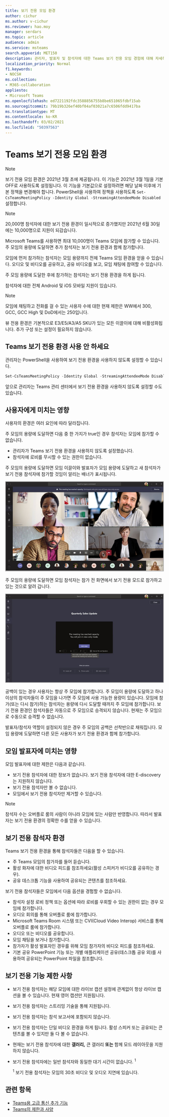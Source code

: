 ```yaml
---
title: 보기 전용 모임 환경
author: cichur
ms.author: v-cichur
ms.reviewer: hao.moy
manager: serdars
ms.topic: article
audience: admin
ms.service: msteams
search.appverid: MET150
description: 관리자, 발표자 및 참석자에 대한 Teams 보기 전용 모임 경험에 대해 자세히 알아보기
localization_priority: Normal
f1.keywords:
- NOCSH
ms.collection:
- M365-collaboration
appliesto:
- Microsoft Teams
ms.openlocfilehash: ed7221192fdc3588856755b8be651065fdbf15ab
ms.sourcegitcommit: 79b19b326ef40bf04af03021a7c6506fdd9417ba
ms.translationtype: MT
ms.contentlocale: ko-KR
ms.lasthandoff: 03/02/2021
ms.locfileid: "50397563"
---
```

# <a name="teams-view-only-meeting-experience"></a>Teams 보기 전용 모임 환경

> [!Note]
> 보기 전용 모임 환경은 2021년 3월 초에 제공됩니다. 이 기능은 2021년 3월 1일을 기본 OFF로 사용하도록 설정됩니다. 이 기능을 기본값으로 설정하려면 해당 날짜 이후에 기본 정책을 변경해야 합니다. PowerShell을 사용하여 정책을 사용하도록 `Set-CsTeamsMeetingPolicy -Identity Global -StreamingAttendeeMode Disabled` 설정합니다.

> [!Note]
> 20,000명 참석자에 대한 보기 전용 환경이 일시적으로 증가했지만 2021년 6월 30일에는 10,000명으로 지원이 되감습니다.

Microsoft Teams를 사용하면 최대 10,000명이 Teams 모임에 참가할 수 있습니다. 주 모임의 용량에 도달하면 추가 참석자는 보기 전용 환경과 함께 참가합니다.

모임에 먼저 참가하는 참석자는 모임 용량까지 전체 Teams 모임 환경을 얻을 수 있습니다. 오디오 및 비디오를 공유하고, 공유 비디오를 보고, 모임 채팅에 참여할 수 있습니다.

주 모임 용량에 도달한 후에 참가하는 참석자는 보기 전용 환경을 하게 됩니다.

참석자에 대한 전체 Android 및 iOS 모바일 지원이 있습니다.

> [!Note]
> 모임에 채팅하고 전화를 걸 수 있는 사용자 수에 대한 현재 제한은 WW에서 300, GCC, GCC High 및 DoD에서는 250입니다.

뷰 전용 환경은 기본적으로 E3/E5/A3/A5 SKU가 있는 모든 이끌이에 대해 비활성화됩니다. 추가 구성 또는 설정이 필요하지 않습니다.

## <a name="disable-teams-view-only-experience"></a>Teams 보기 전용 환경 사용 안 하세요

관리자는 PowerShell을 사용하여 보기 전용 환경을 사용하지 않도록 설정할 수 있습니다.

```PowerShell
Set-CsTeamsMeetingPolicy -Identity Global -StreamingAttendeeMode Disabled
```

앞으로 관리자는 Teams 관리 센터에서 보기 전용 환경을 사용하지 않도록 설정할 수도 있습니다.

## <a name="impact-to-users"></a>사용자에게 미치는 영향

사용자의 환경은 여러 요인에 따라 달라집니다.

주 모임의 용량에 도달하면 다음 중 한 가지가 true인 경우 참석자는 모임에 참가할 수 없습니다.

- 관리자가 Teams 보기 전용 환경을 사용하지 않도록 설정했습니다.
- 참석자에 로비를 무시할 수 있는 권한이 없습니다.

주 모임의 용량에 도달하면 모임 이끌이와 발표자가 모임 용량에 도달하고 새 참석자가 보기 전용 참석자에 참가할 것임이 알리는 배너가 표시됩니다.

  ![이끌이 및 발표자에 대한 Teams 클라이언트 및 배너 message](media/chat-and-banner-message.png)

주 모임의 용량에 도달하면 모임 참석자는 참가 전 화면에서 보기 전용 모드로 참가하고 있는 것으로 알려 갑니다.

  ![Teams 사전 참가 화면 및 참가자가 보기 전용 모드로 참가할 것 을 알려준 메시지](media/view-only-pre-join-screen.png)

공백이 있는 경우 사용자는 항상 주 모임에 참가합니다. 주 모임이 용량에 도달하고 하나 이상의 참석자들이 주 모임을 나가면 주 모임에 사용 가능한 용량이 있습니다. 모임에 참가(또는 다시 참가)하는 참석자는 용량에 다시 도달할 때까지 주 모임에 참가합니다. 보기 전용 환경인 참석자들은 자동으로 주 모임으로 승격되지 않습니다. 현재는 주 모임으로 수동으로 승격할 수 없습니다.

발표자/참석자 역할이 설정되지 않은 경우 주 모임의 공백은 선착반으로 채워집니다. 모임 용량에 도달하면 다른 모든 사용자가 보기 전용 환경과 함께 참가합니다.

## <a name="impact-to-meeting-presenters"></a>모임 발표자에 미치는 영향

모임 발표자에 대한 제한은 다음과 같습니다.

- 보기 전용 참석자에 대한 정보가 없습니다. 보기 전용 참석자에 대한 E-discovery는 지원하지 않습니다.
- 보기 전용 참석자만 볼 수 없습니다.
- 모임에서 보기 전용 참석자만 제거할 수 있습니다.

> [!Note]
> 참석자 수는 오버플로 룸의 사람이 아니라 모임에 있는 사람만 반영합니다. 따라서 발표자는 보기 전용 환경의 정확한 수를 얻을 수 있습니다.

## <a name="experience-for-view-only-attendees"></a>보기 전용 참석자 환경

Teams 보기 전용 환경을 통해 참석자들은 다음을 할 수 있습니다.

- 주 Teams 모임의 참가자를 들어 듣습니다.
- 활성 화자에 대한 비디오 피드를 참조하세요(활성 스피커가 비디오를 공유하는 경우).
- 공유 데스크톱 기능을 사용하여 공유되는 콘텐츠를 참조하세요.

보기 전용 참석자들은 모임에서 다음 옵션을 경험할 수 없습니다.

- 참석자 설정 로비 정책 또는 옵션에 따라 로비를 우회할 수 있는 권한이 없는 경우 모임에 참가합니다.
- 오디오 회의를 통해 오버플로 룸에 참가합니다.
- Microsoft Teams Room 시스템 또는 CVI(Cloud Video Interop) 서비스를 통해 오버플로 룸에 참가합니다.
- 오디오 또는 비디오를 공유합니다.
- 모임 채팅을 보거나 참가합니다.
- 참가자가 활성 발표자인 경우를 위해 모임 참가자의 비디오 피드를 참조하세요.
- 기본 공유 PowerPoint 기능 또는 개별 애플리케이션 공유(데스크톱 공유 외)를 사용하여 공유되는 PowerPoint 파일을 참조합니다.

## <a name="view-only-feature-limitations"></a>보기 전용 기능 제한 사항

- 보기 전용 참석자는 해당 모임에 대한 라이브 캡션 설정에 관계없이 항상 라이브 캡션을 볼 수 있습니다. 현재 영어 캡션만 지원됩니다.
- 보기 전용 참석자는 스트리밍 기술을 통해 지원됩니다.
- 보기 전용 참석자는 참석 보고서에 포함되지 않습니다.
- 보기 전용 참석자는 단일 비디오 환경을 하게 됩니다. 활성 스피커 또는 공유되는 콘텐츠를 볼 수 있지만 둘 다 볼 수 없습니다.
- 현재는 보기 전용 참석자에 대한 **갤러리,** 큰 갤러리 **또는** 함께 모드 레이아웃을 지원하지 않습니다.   
- 보기 전용 참석자에는 일반 참석자와 동일한 대기 시간이 없습니다. <sup>1</sup>

  <sup>1</sup> 보기 전용 참석자는 모임의 30초 비디오 및 오디오 지연에 있습니다.  

## <a name="related-topics"></a>관련 항목

- [Teams용 고급 통신 추가 기능](teams-add-on-licensing/advanced-communications.md)
- [Teams의 제한과 사양](limits-specifications-teams.md)
